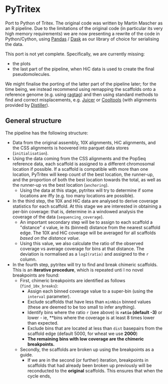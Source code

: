 # PyTritex
Port to Python of Tritex. The original code was written by Martin Mascher as an R pipeline. Due to the limitations of the original code (in particular its very high memory requirements) we are now presenting a rewrite of the code in Python/Cython, using [Pandas](https://github.com/pandas-dev/pandas/) / [Dask](https://github.com/dask/dask) as our library of choice for serialising the data.

This port is not yet complete. Specifically, we are currently missing:
- the plots
- the last part of the pipeline, when HiC data is used to create the final pseudomolecules.

We might finalise the porting of the latter part of the pipeline later; for the time being, we instead recommend using remapping the scaffolds onto a reference genome (e.g. using [ragtag](https://github.com/malonge/ragtag)) and then using standard methods to find and correct misplacements, e.g. [Juicer](https://github.com/aidenlab/juicer) or [Cooltools](https://github.com/mirnylab/cooler) (with alignments provided by [Distiller](https://github.com/mirnylab/distiller-nf)).

## General structure

The pipeline has the following structure:

- Data from the original assembly, 10X alignments, HiC alignments, and the CSS alignments is hoovered into parquet data stores (`initialisation`).
- Using the data coming from the CSS alignments and the PopSeq reference data, each scaffold is assigned to a different chromosomal location if possible. If a scaffold is compatible with more than one location, PyTritex will keep count of the best location, the runner-up, and the proportion of both the best location towards the total, as well as the runner-up vs the best location (`anchoring`).
  - Using the data at this stage, pytritex will try to determine if some locations are iffy (e.g. too many locations are possible).
- In the third step, the 10X and HiC data are analysed to derive coverage statistics for each scaffold. At this stage we are interested in obtaining a per-bin coverage: that is, determine in a windowed analysis the coverage of the data (`sequencing_coverage`).
  - An important secondary step will be to assign to each scaffold a "distance" `d` value, ie its (binned) distance from the nearest scaffold edge. The 10X and HiC coverage will be averaged for all scaffolds *based on the distance value*.
  - Using this value, we also calculate the ratio of the observed coverage vs average coverage for bins at that distance. The deviation is normalised as a `log2(ratio)` and assigned to the `r` column.
- In the fourth step, pytritex will try to find and break chimeric scaffolds. This is an **iterative procedure**, which is repeated unti l no novel breakpoints are found:
  - First, chimeric breakpoints are identified as follows (`find_10x_breaks`):
    - Assign each binned coverage value to a super-bin (using the `interval` parameter).
    - Exclude scaffolds that have less than `minNbin` binned values (these are deemed to be too small to infer anything).
    - Identify bins where the ratio `r` (see above) is **`ratio` (default -3)** or lower - ie, **bins where the coverage is at least 8 times lower than expected.
    - Exclude bins that are located at less than `dist` basepairs from the scaffold edge (default 5000, for wheat we use **2000**)
    - **The remaining bins with low coverage are the chimeric breakpoints.**
  - Secondly, the scaffolds are broken up using the breakpoints as a guide.
    - If we are in the second (or further) iteration, breakpoints in scaffolds that had already been broken up previously will be reconducted to the **original** scaffolds. This ensures that when the cycle ends,  
